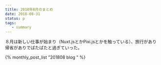 ```yaml
---
title: 2018年8月のまとめ
date: 2018-08-31
status: p
tags:
   - summary
---
```


８月は新しい仕事が始まり（Nuxt.jsとかPixi.jsとかを触っている）、旅行があり帰省がありでばたばたと過ぎていった。

{% monthly_post_list "201808 blog " %}
